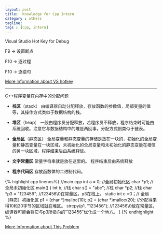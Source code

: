 ```yaml
---
layout: post
title:  Knowledge for Cpp Intern
category : others
tagline: 
tags : [cpp, intern]
---
```


Visual Studio Hot Key for Debug

F9 -> 设置断点

F10 -> 逐过程

F10 -> 逐语句

[More Information about VS hotkey](http://www.cnblogs.com/update158/articles/f23465.html)

---

C++程序变量在内存中的分配问题

* **栈区**（stack） 由编译器自动分配释放，存放函数的参数值，局部变量的值等，其操作方式类似于数据结构的栈。

* **堆区**（heap） 一般由程序员分配释放，若程序员不释放，程序结束时可能由系统回收。注意它与数据结构中的堆是两回事，分配方式倒类似于链表。

* **全局区**（静态区） 全局变量和静态变量的存储是放在一块的，初始化的全局变量和静态变量在一块区域，未初始化的全局变量和未初始化的静态变量在相信的另一块区域，程序结束后由系统释放。

* **文字常量区** 常量字符串就是放在这里的。 程序结束后由系统释放

* **程序代码区** 存放函数体的二进制代码。

{% highlight cpp linenos%}
//main.cpp 
int a = 0; //全局初始化区 
char *p1; //全局未初始化区 
main() 
{ 
  int b; //栈 
  char s[] = "abc"; //栈 
  char *p2; //栈 
  char *p3 = "123456"; //123456\0在常量区，p3在栈上。 
  static int c =0；// 全局（静态）初始化区 
  p1 = (char *)malloc(10); 
  p2 = (char *)malloc(20); 
  //分配得来得10和20字节的区域就在堆区。 
  strcpy(p1, "123456"); //123456\0放在常量区，编译器可能会将它与p3所指向的"123456"优化成一个地方。 
}
{% endhighlight %}

[More Information about This Problem](http://blog.renren.com/share/313938359/7254081401)
